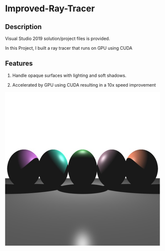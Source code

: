 # Improved-Ray-Tracer
## Description
Visual Studio 2019 solution/project files is provided. 

In this Project, I built a ray tracer that runs on GPU using CUDA

## Features
1. Handle opaque surfaces with lighting and soft shadows.

2. Accelerated by GPU using CUDA resulting in a 10x speed improvement

<p align="center">
 <img src="spheres_antialiasing_softshadow.jpg" height="500"/>
</p >
